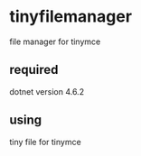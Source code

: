 # tinyfilemanager
file manager for tinymce


## required

dotnet version 4.6.2

## using

tiny file for tinymce
